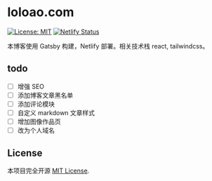 # loloao.com

[![License: MIT](https://img.shields.io/badge/License-MIT-blue.svg)](https://opensource.org/licenses/MIT)
[![Netlify Status](https://api.netlify.com/api/v1/badges/e7654174-42d2-4150-8b9c-e75ff7e7b475/deploy-status)](https://app.netlify.com/sites/loloao/deploys)

本博客使用 Gatsby 构建，Netlify 部署。相关技术栈 react, tailwindcss。

## todo

- [ ] 增强 SEO
- [ ] 添加博客文章黑名单
- [ ] 添加评论模块
- [ ] 自定义 markdown 文章样式
- [ ] 增加图像作品页
- [ ] 改为个人域名

## License

本项目完全开源 [MIT License](LICENSE).
